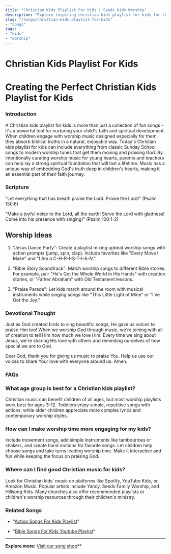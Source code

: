 ```yaml
---
title: "Christian Kids Playlist For Kids | Seeds Kids Worship"
description: "Explore inspiring christian kids playlist for kids for children's worship and faith development. Biblical music resources for families and ministry."
slug: "/songs/christian-kids-playlist-for-kids"
- "songs"
tags:
- "kids"
- "worship"
---
```


# Christian Kids Playlist For Kids

# Creating the Perfect Christian Kids Playlist for Kids

### Introduction
A Christian kids playlist for kids is more than just a collection of fun songs - it's a powerful tool for nurturing your child's faith and spiritual development. When children engage with worship music designed especially for them, they absorb biblical truths in a natural, enjoyable way. Today's Christian kids playlist for kids can include everything from classic Sunday School songs to modern worship tunes that get them moving and praising God. By intentionally curating worship music for young hearts, parents and teachers can help lay a strong spiritual foundation that will last a lifetime. Music has a unique way of embedding God's truth deep in children's hearts, making it an essential part of their faith journey.

### Scripture
"Let everything that has breath praise the Lord. Praise the Lord!" (Psalm 150:6)

"Make a joyful noise to the Lord, all the earth! Serve the Lord with gladness! Come into his presence with singing!" (Psalm 100:1-2)

## Worship Ideas
1. "Jesus Dance Party": Create a playlist mixing upbeat worship songs with action prompts (jump, spin, clap). Include favorites like "Every Move I Make" and "I Am a C-H-R-I-S-T-I-A-N."

2. "Bible Story Soundtrack": Match worship songs to different Bible stories. For example, pair "He's Got the Whole World in His Hands" with creation stories, or "Father Abraham" with Old Testament lessons.

3. "Praise Parade": Let kids march around the room with musical instruments while singing songs like "This Little Light of Mine" or "I've Got the Joy."

### Devotional Thought
Just as God created birds to sing beautiful songs, He gave us voices to praise Him too! When we worship God through music, we're joining with all of creation to tell Him how much we love Him. Every time we sing about Jesus, we're sharing His love with others and reminding ourselves of how special we are to God.

Dear God, thank you for giving us music to praise You. Help us use our voices to share Your love with everyone around us. Amen.

### FAQs

### What age group is best for a Christian kids playlist?
Christian music can benefit children of all ages, but most worship playlists work best for ages 3-12. Toddlers enjoy simple, repetitive songs with actions, while older children appreciate more complex lyrics and contemporary worship styles.

### How can I make worship time more engaging for my kids?
Include movement songs, add simple instruments like tambourines or shakers, and create hand motions for favorite songs. Let children help choose songs and take turns leading worship time. Make it interactive and fun while keeping the focus on praising God.

### Where can I find good Christian music for kids?
Look for Christian kids' music on platforms like Spotify, YouTube Kids, or Amazon Music. Popular artists include Yancy, Seeds Family Worship, and Hillsong Kids. Many churches also offer recommended playlists or children's worship resources through their children's ministry.

### Related Songs

- "[Action Songs For Kids Playlist](/songs/action-songs-for-kids-playlist/)"

- "[Bible Songs For Kids Youtube Playlist](/songs/bible-songs-for-kids-youtube-playlist/)"

---

**Explore more:** [Visit our song shop](https://seedskidsworship.com/shop)**

<!-- Schema Markup -->
<script type="application/ld+json">
{
  "@context": "https://schema.org",
  "@type": "MusicRecording",
  "name": "Christian Kids Playlist For Kids",
  "byArtist": {
    "@type": "MusicGroup",
    "name": "Seeds Kids Worship"
  },
  "isFamilyFriendly": true,
  "url": "https://seedskidsworship.com/songs/christian-kids-playlist-for-kids/"
}
</script>